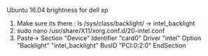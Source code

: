 Ubuntu 16.04 brightness for dell xp
1. Make sure its there : ls /sys/class/backlight/ -> intel_backlight
2. sudo nano /usr/share/X11/xorg.conf.d/20-intel.conf
3. Paste-> Section "Device" Identifier "card0" Driver "intel" Option "Backlight" "intel_backlight" BusID "PCI:0:2:0" EndSection

